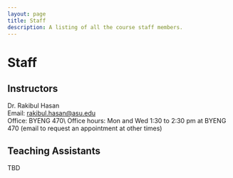 ```yaml
---
layout: page
title: Staff
description: A listing of all the course staff members.
---
```


# Staff

## Instructors

Dr. Rakibul Hasan\
Email: rakibul.hasan@asu.edu\
Office: BYENG 470\\
Office hours: Mon and Wed 1:30 to 2:30 pm at BYENG 470 (email to request an appointment at other times)

## Teaching Assistants
TBD
